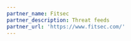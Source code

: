 ```yaml
---
partner_name: Fitsec
partner_description: Threat feeds
partner_url: 'https://www.fitsec.com/'
---
```


